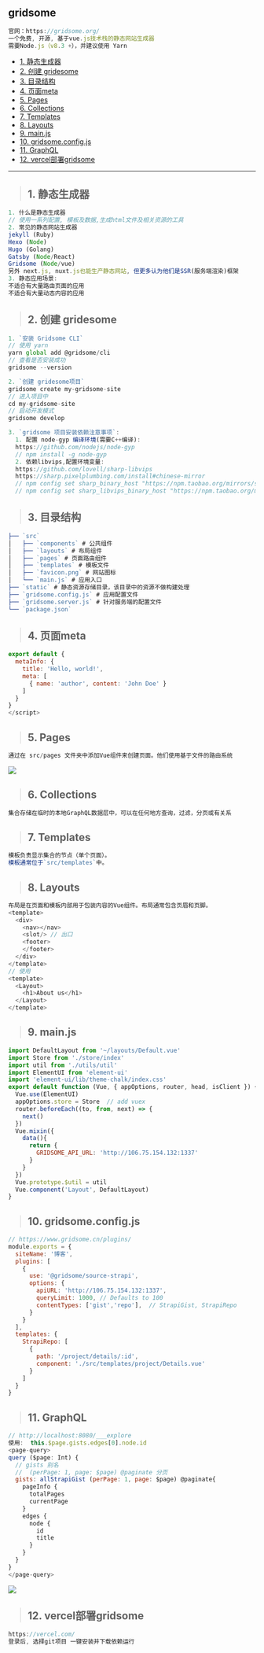 ## gridsome
```js
官网：https://gridsome.org/
一个免费, 开源, 基于vue.js技术栈的静态网站生成器
需要Node.js（v8.3 +），并建议使用 Yarn
```
- [1. 静态生成器](#1)
- [2. 创建 gridesome](#2)
- [3. 目录结构](#3)
- [4. 页面meta](#4)
- [5. Pages](#5)
- [6. Collections](#6)
- [7. Templates](#7)
- [8. Layouts](#8)
- [9. main.js](#9)
- [10. gridsome.config.js](#10)
- [11. GraphQL](#11)
- [12. vercel部署gridsome](#11)

--------

><h2 id='1'>1. 静态生成器</h2>
```js
1. 什么是静态生成器
// 使用一系列配置, 模板及数据,生成html文件及相关资源的工具
2. 常见的静态网站生成器
jekyll (Ruby)
Hexo (Node)
Hugo (Golang)
Gatsby (Node/React)
Gridsome (Node/vue)
另外 next.js, nuxt.js也能生产静态网站, 但更多认为他们是SSR(服务端渲染)框架
3. 静态应用场景:
不适合有大量路由页面的应用
不适合有大量动态内容的应用
```

><h2 id='2'>2. 创建 gridesome</h2>
```js
1. `安装 Gridsome CLI`
// 使用 yarn
yarn global add @gridsome/cli
// 查看是否安装成功
gridsome --version

2. `创建 gridesome项目`
gridsome create my-gridsome-site
// 进入项目中
cd my-gridsome-site
// 启动开发模式
gridsome develop

3. `gridsome 项目安装依赖注意事项`:
  1. 配置 node-gyp 编译环境(需要C++编译):
  https://github.com/nodejs/node-gyp
  // npm install -g node-gyp
  2. 依赖libvips,配置环境变量:
  https://github.com/lovell/sharp-libvips
  https://sharp.pixelplumbing.com/install#chinese-mirror
  // npm config set sharp_binary_host "https://npm.taobao.org/mirrors/sharp"
  // npm config set sharp_libvips_binary_host "https://npm.taobao.org/mirrors/sharp-libvips"

```

><h2 id='3'>3. 目录结构</h2>
```js
├── `src`
│   ├── `components` # 公共组件
│   ├── `layouts` # 布局组件
│   ├── `pages` # 页面路由组件
│   ├── `templates` # 模板文件
│   ├── `favicon.png` # 网站图标
│   └── `main.js` # 应用入口
├── `static` # 静态资源存储目录，该目录中的资源不做构建处理
├── `gridsome.config.js` # 应用配置文件
├── `gridsome.server.js` # 针对服务端的配置文件
└── `package.json`
```

><h2 id='4'>4. 页面meta</h2>
```js
export default {
  metaInfo: {
    title: 'Hello, world!',
    meta: [
      { name: 'author', content: 'John Doe' }
    ]
  }
}
</script>
```
><h2 id='5'>5. Pages</h2>
```js
通过在 src/pages 文件夹中添加Vue组件来创建页面。他们使用基于文件的路由系统
```
<img src='./img/gridsome.jpg'>

><h2 id='6'>6. Collections</h2>
```js
集合存储在临时的本地GraphQL数据层中，可以在任何地方查询，过滤，分页或有关系
```

><h2 id='7'>7. Templates</h2>
```js
模板负责显示集合的节点（单个页面）。
模板通常位于`src/templates`中。
```

><h2 id='8'>8. Layouts</h2>
```js
布局是在页面和模板内部用于包装内容的Vue组件。布局通常包含页眉和页脚。
<template>
  <div>
    <nav></nav>
    <slot/> // 出口
    <footer>
    </footer>
  </div>
</template>
// 使用
<template>
  <Layout>
    <h1>About us</h1>
  </Layout>
</template>
```
><h2 id='9'>9. main.js</h2>
```js
import DefaultLayout from '~/layouts/Default.vue'
import Store from './store/index'
import util from './utils/util'
import ElementUI from 'element-ui'
import 'element-ui/lib/theme-chalk/index.css'
export default function (Vue, { appOptions, router, head, isClient }) {
  Vue.use(ElementUI)
  appOptions.store = Store  // add vuex
  router.beforeEach((to, from, next) => {
    next()
  })
  Vue.mixin({
    data(){
      return {
        GRIDSOME_API_URL: 'http://106.75.154.132:1337'
      }
    }
  })
  Vue.prototype.$util = util
  Vue.component('Layout', DefaultLayout)
}
```

><h2 id='10'>10. gridsome.config.js</h2>
```js
// https://www.gridsome.cn/plugins/
module.exports = {
  siteName: '博客',
  plugins: [
    {
      use: '@gridsome/source-strapi',
      options: {
        apiURL: 'http://106.75.154.132:1337',
        queryLimit: 1000, // Defaults to 100
        contentTypes: ['gist','repo'],  // StrapiGist, StrapiRepo
      }
    }
  ],
  templates: {
    StrapiRepo: [
      {
        path: '/project/details/:id',
        component: './src/templates/project/Details.vue'
      }
    ]
  }
}
```

><h2 id='11'>11. GraphQL</h2>
```js
// http://localhost:8080/___explore
使用:  this.$page.gists.edges[0].node.id
<page-query>
query ($page: Int) {
  // gists 别名
  //  (perPage: 1, page: $page) @paginate 分页
  gists: allStrapiGist (perPage: 1, page: $page) @paginate{
    pageInfo {
      totalPages
      currentPage
    }
    edges {
      node {
        id
        title
      }
    }
  }
}
</page-query>

```
<img src='./img/GraphQL.jpg'>

><h2 id='12'>12. vercel部署gridsome</h2>
```js
https://vercel.com/
登录后, 选择git项目 一键安装并下载依赖运行
```